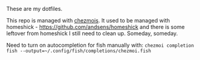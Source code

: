 These are my dotfiles.

This repo is managed with [chezmois](https://www.chezmoi.io/). 
It used to be managed with homeshick - https://github.com/andsens/homeshick and there is some leftover from homeshick I still need to clean up. Someday, someday. 

Need to turn on autocompletion for fish manually with:
`chezmoi completion fish --output=~/.config/fish/completions/chezmoi.fish`
